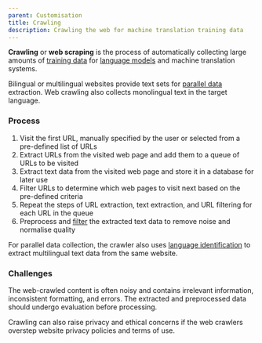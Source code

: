 ```yaml
---
parent: Customisation
title: Crawling
description: Crawling the web for machine translation training data
---
```


**Crawling** or **web scraping** is the process of automatically collecting large amounts of [training data](../features/customisation/training-data.md) for [language models](/concepts/language-model.md) and machine translation systems.

Bilingual or multilingual websites provide text sets for [parallel data](../features/customisation/parallel-data.md) extraction.
Web crawling also collects monolingual text in the target language.

### Process

1. Visit the first URL, manually specified by the user or selected from a pre-defined list of URLs
2. Extract URLs from the visited web page and add them to a queue of URLs to be visited
3. Extract text data from the visited web page and store it in a database for later use
4. Filter URLs to determine which web pages to visit next based on the pre-defined criteria
5. Repeat the steps of URL extraction, text extraction, and URL filtering for each URL in the queue
6. Preprocess and [filter](../features/customisation/filtering.md) the extracted text data to remove noise and normalise quality

For parallel data collection, the crawler also uses [language identification](../features/customisation/language-identification.md) to extract multilingual text data from the same website.

### Challenges

The web-crawled content is often noisy and contains irrelevant information, inconsistent formatting, and errors.
The extracted and preprocessed data should undergo evaluation before processing.

Crawling can also raise privacy and ethical concerns if the web crawlers overstep website privacy policies and terms of use.

